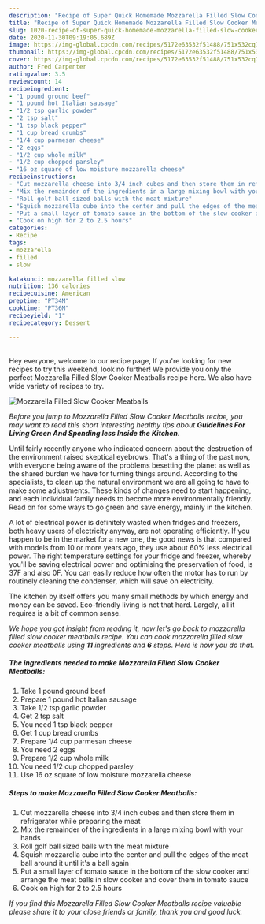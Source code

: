 ```yaml
---
description: "Recipe of Super Quick Homemade Mozzarella Filled Slow Cooker Meatballs"
title: "Recipe of Super Quick Homemade Mozzarella Filled Slow Cooker Meatballs"
slug: 1020-recipe-of-super-quick-homemade-mozzarella-filled-slow-cooker-meatballs
date: 2020-11-30T09:19:05.689Z
image: https://img-global.cpcdn.com/recipes/5172e63532f51488/751x532cq70/mozzarella-filled-slow-cooker-meatballs-recipe-main-photo.jpg
thumbnail: https://img-global.cpcdn.com/recipes/5172e63532f51488/751x532cq70/mozzarella-filled-slow-cooker-meatballs-recipe-main-photo.jpg
cover: https://img-global.cpcdn.com/recipes/5172e63532f51488/751x532cq70/mozzarella-filled-slow-cooker-meatballs-recipe-main-photo.jpg
author: Fred Carpenter
ratingvalue: 3.5
reviewcount: 14
recipeingredient:
- "1 pound ground beef"
- "1 pound hot Italian sausage"
- "1/2 tsp garlic powder"
- "2 tsp salt"
- "1 tsp black pepper"
- "1 cup bread crumbs"
- "1/4 cup parmesan cheese"
- "2 eggs"
- "1/2 cup whole milk"
- "1/2 cup chopped parsley"
- "16 oz square of low moisture mozzarella cheese"
recipeinstructions:
- "Cut mozzarella cheese into 3/4 inch cubes and then store them in refrigerator while preparing the meat"
- "Mix the remainder of the ingredients in a large mixing bowl with your hands"
- "Roll golf ball sized balls with the meat mixture"
- "Squish mozzarella cube into the center and pull the edges of the meat ball around it until it&#39;s a ball again"
- "Put a small layer of tomato sauce in the bottom of the slow cooker and arrange the meat balls in slow cooker and cover them in tomato sauce"
- "Cook on high for 2 to 2.5 hours"
categories:
- Recipe
tags:
- mozzarella
- filled
- slow

katakunci: mozzarella filled slow 
nutrition: 136 calories
recipecuisine: American
preptime: "PT34M"
cooktime: "PT36M"
recipeyield: "1"
recipecategory: Dessert

---
```

<br>
Hey everyone, welcome to our recipe page, If you're looking for new recipes to try this weekend, look no further! We provide you only the perfect Mozzarella Filled Slow Cooker Meatballs recipe here. We also have wide variety of recipes to try.
<br>


![Mozzarella Filled Slow Cooker Meatballs](https://img-global.cpcdn.com/recipes/5172e63532f51488/751x532cq70/mozzarella-filled-slow-cooker-meatballs-recipe-main-photo.jpg)

<i>Before you jump to Mozzarella Filled Slow Cooker Meatballs recipe, you may want to read this short interesting healthy tips about 
<strong>Guidelines For Living Green And Spending less Inside the Kitchen</strong>.</i>
</br>

Until fairly recently anyone who indicated concern about the destruction of the environment raised skeptical eyebrows. That's a thing of the past now, with everyone being aware of the problems besetting the planet as well as the shared burden we have for turning things around. According to the specialists, to clean up the natural environment we are all going to have to make some adjustments. These kinds of changes need to start happening, and each individual family needs to become more environmentally friendly. Read on for some ways to go green and save energy, mainly in the kitchen.

A lot of electrical power is definitely wasted when fridges and freezers, both heavy users of electricity anyway, are not operating efficiently. If you happen to be in the market for a new one, the good news is that compared with models from 10 or more years ago, they use about 60% less electrical power. The right temperature settings for your fridge and freezer, whereby you'll be saving electrical power and optimising the preservation of food, is 37F and also 0F. You can easily reduce how often the motor has to run by routinely cleaning the condenser, which will save on electricity.

The kitchen by itself offers you many small methods by which energy and money can be saved. Eco-friendly living is not that hard. Largely, all it requires is a bit of common sense.


<i>We hope you got insight from reading it, now let's go back to mozzarella filled slow cooker meatballs recipe. You can cook mozzarella filled slow cooker meatballs using <strong>11</strong> ingredients and <strong>6</strong> steps. Here is how you do that.
</i>

##### The ingredients needed to make Mozzarella Filled Slow Cooker Meatballs:

1. Take 1 pound ground beef
1. Prepare 1 pound hot Italian sausage
1. Take 1/2 tsp garlic powder
1. Get 2 tsp salt
1. You need 1 tsp black pepper
1. Get 1 cup bread crumbs
1. Prepare 1/4 cup parmesan cheese
1. You need 2 eggs
1. Prepare 1/2 cup whole milk
1. You need 1/2 cup chopped parsley
1. Use 16 oz square of low moisture mozzarella cheese


##### Steps to make Mozzarella Filled Slow Cooker Meatballs:

1. Cut mozzarella cheese into 3/4 inch cubes and then store them in refrigerator while preparing the meat
1. Mix the remainder of the ingredients in a large mixing bowl with your hands
1. Roll golf ball sized balls with the meat mixture
1. Squish mozzarella cube into the center and pull the edges of the meat ball around it until it&#39;s a ball again
1. Put a small layer of tomato sauce in the bottom of the slow cooker and arrange the meat balls in slow cooker and cover them in tomato sauce
1. Cook on high for 2 to 2.5 hours


<i>If you find this Mozzarella Filled Slow Cooker Meatballs recipe valuable please share it to your close friends or family, thank you and good luck.</i>

